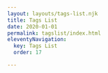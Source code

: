 ```yaml
---
layout: layouts/tags-list.njk
title: Tags List
date: 2020-01-01
permalink: tagslist/index.html
eleventyNavigation:
  key: Tags List
  order: 17

---
```

